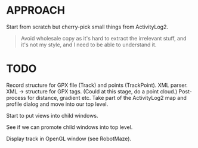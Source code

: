 
# APPROACH

Start from scratch but cherry-pick small things from ActivityLog2.
> Avoid wholesale copy as it's hard to extract the irrelevant stuff,
> and it's not my style,
> and I need to be able to understand it.

# TODO

Record structure for GPX file (Track) and points (TrackPoint).
XML parser.
XML -> structure for GPX tags.
(Could at this stage, do a point cloud.)
Post-process for distance, gradient etc.
Take part of the ActivityLog2 map and profile dialog and move into our top level.

Start to put views into child windows.

See if we can promote child windows into top level.

Display track in OpenGL window (see RobotMaze).